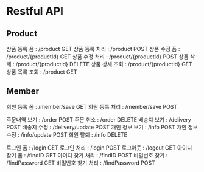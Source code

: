 # Restful API

## Product

상품 등록 폼 :         /product                        GET
상품 등록 처리 :         /product                       POST
상품 수정 폼 :         /product/{productId}  GET
상품 수정 처리 :         /product/{productId}  POST
상품 삭제 :         /product/{productId}  DELETE
상품 상세 조회 : /product/{productId}  GET
상품 목록 조회 : /product                        GET


## Member

회원 등록 폼 :        /member/save   GET
회원 등록 처리 :    /member/save   POST

주문내역 보기 :     /order                     POST
주문 취소 :            /order                     DELETE
배송지 보기 :        /delivery                 POST
배송지 수정 :        /delivery/update   POST
개인 정보 보기 :    /info                       POST
개인 정보 수정 :    /info/update         POST
회원 탈퇴 :            /info                       DELETE

로그인 폼 :           /login     GET
로그인 처리 :       /login     POST
로그아웃 :           /logout   GET
아이디 찾기 폼 :  /findID   GET
아이디 찾기 처리 : /findID  POST
비밀번호 찾기 :  /findPassword   GET
비밀번호 찾기 처리 :  /findPassword   POST
